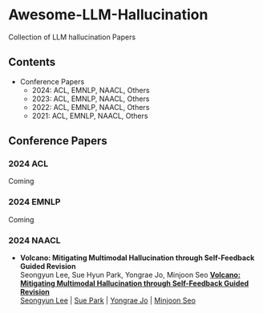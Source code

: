 # Awesome-LLM-Hallucination
Collection of LLM hallucination Papers

## Contents
- Conference Papers
	- 2024: ACL, EMNLP, NAACL, Others
	- 2023: ACL, EMNLP, NAACL, Others
	- 2022: ACL, EMNLP, NAACL, Others
	- 2021: ACL, EMNLP, NAACL, Others

## Conference Papers
### 2024 ACL
Coming
### 2024 EMNLP
Coming
### 2024 NAACL
-   **Volcano: Mitigating Multimodal Hallucination through Self-Feedback Guided Revision**  
Seongyun Lee, Sue Hyun Park, Yongrae Jo, Minjoon Seo
**[Volcano: Mitigating Multimodal Hallucination through Self-Feedback Guided Revision](https://aclanthology.org/2024.naacl-long.23/)**  
[Seongyun Lee](https://aclanthology.org/people/s/seongyun-lee/) | [Sue Park](https://aclanthology.org/people/s/sue-park/) | [Yongrae Jo](https://aclanthology.org/people/y/yongrae-jo/) | [Minjoon Seo](https://aclanthology.org/people/m/minjoon-seo/)
<!--stackedit_data:
eyJoaXN0b3J5IjpbLTk1MzU3NjUwMiwtNjY2NDAzNzMzLDkyNz
c5NzExOCwyMTIwMDQyMTUwLC01MTE3Nzg2NDksMjA0OTkyMTQ5
MywtNDgwNzg5OTcyLC0xMTE4NTk3Mjk2XX0=
-->